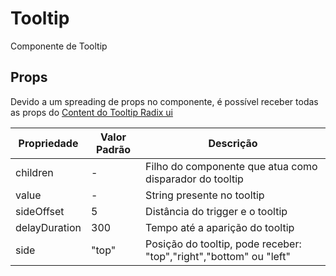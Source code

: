 # Tooltip

Componente de Tooltip

## Props

Devido a um spreading de props no componente, é possível receber todas as props do [Content do Tooltip Radix ui](https://www.radix-ui.com/docs/primitives/components/tooltip)

| Propriedade   | Valor Padrão | Descrição                                                          |
| ------------- | ------------ | ------------------------------------------------------------------ |
| children      | -            | Filho do componente que atua como disparador do tooltip            |
| value         | -            | String presente no tooltip                                         |
| sideOffset    | 5            | Distância do trigger e o tooltip                                   |
| delayDuration | 300          | Tempo até a aparição do tooltip                                    |
| side          | "top"        | Posição do tooltip, pode receber: "top","right","bottom" ou "left" |
